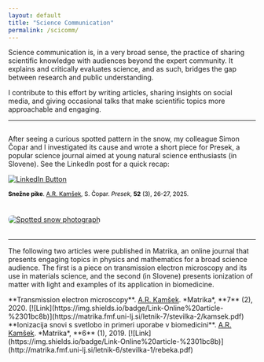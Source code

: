 ```yaml
---
layout: default
title: "Science Communication"
permalink: /scicomm/
---
```


Science communication is, in a very broad sense, the practice of sharing scientific knowledge with audiences beyond the expert community. It explains and critically evaluates science, and as such, bridges the gap between research and public understanding. 

I contribute to this effort by writing articles, sharing insights on social media, and giving occasional talks that make scientific topics more approachable and engaging.

---

<div style="display: flex; flex-wrap: wrap; gap: 1.5rem; align-items: center; margin-bottom: 2rem;">
  <!-- Left column -->
  <div style="flex: 1; min-width: 280px;">
    <p>After seeing a curious spotted pattern in the snow, my colleague Simon Čopar and I investigated its cause and wrote a short piece for Presek, a popular science journal aimed at young natural science enthusiasts (in Slovene). See the LinkedIn post for a quick recap: </p>
    <p>
      <a href="https://www.linkedin.com/feed/update/urn:li:activity:7307710277716774913/">
        <img src="https://img.shields.io/badge/View%20Post-LinkedIn-blue?logo=linkedin" alt="LinkedIn Button">
      </a>
    </p>
    <p style="font-size: 0.85em; color: #000000;">
      <b>Snežne pike</b>. <u>A.R. Kamšek</u>, S. Čopar. <i>Presek</i>, <b>52</b> (3), 26-27, 2025.
    </p>
  </div>

  <!-- Right column -->
  <div style="flex: 1; min-width: 280px;">
    <a href="https://www.linkedin.com/posts/YOUR_POST_LINK">
      <img src="/assets/img/fotografija-pike-landscape.png" alt="Spotted snow photograph" style="max-width: 100%; border-radius: 8px;">
    </a>
  </div>
</div>

---

The following two articles were published in Matrika, an online journal that presents engaging topics in physics and mathematics for a broad science audience. The first is a piece on transmission electron microscopy and its use in materials science, and the second (in Slovene) presents ionization of matter with light and examples of its application in biomedicine.

<span class="reference">
**Transmission electron microscopy**. 
<u>A.R. Kamšek</u>. *Matrika*, **7** (2), 2020.
  [![Link](https://img.shields.io/badge/Link-Online%20article-%2301bc8b)](https://matrika.fmf.uni-lj.si/letnik-7/stevilka-2/kamsek.pdf)
</span>

<span class="reference">
**Ionizacija snovi s svetlobo in primeri uporabe v biomedicini**. 
<u>A.R. Kamšek</u>. *Matrika*, **6** (1), 2019.
  [![Link](https://img.shields.io/badge/Link-Online%20article-%2301bc8b)](http://matrika.fmf.uni-lj.si/letnik-6/stevilka-1/rebeka.pdf)
</span>
